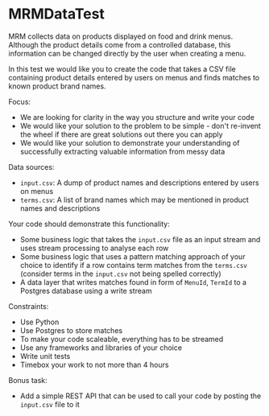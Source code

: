 # MRMDataTest

MRM collects data on products displayed on food and drink menus. Although the product details come from a controlled database, this information can be changed directly by the user when creating a menu.

In this test we would like you to create the code that takes a CSV file containing product details entered by users on menus and finds matches to known product brand names.

Focus:

- We are looking for clarity in the way you structure and write your code
- We would like your solution to the problem to be simple - don't re-invent the wheel if there are great solutions out there you can apply
- We would like your solution to demonstrate your understanding of successfully extracting valuable information from messy data

Data sources:

- `input.csv`: A dump of product names and descriptions entered by users on menus
- `terms.csv`: A list of brand names which may be mentioned in product names and descriptions

Your code should demonstrate this functionality:

- Some business logic that takes the `input.csv` file as an input stream and uses stream processing to analyse each row
- Some business logic that uses a pattern matching approach of your choice to identify if a row contains term matches from the `terms.csv` (consider terms in the `input.csv` not being spelled correctly)
- A data layer that writes matches found in form of `MenuId`, `TermId` to a Postgres database using a write stream

Constraints:

- Use Python
- Use Postgres to store matches
- To make your code scaleable, everything has to be streamed
- Use any frameworks and libraries of your choice
- Write unit tests
- Timebox your work to not more than 4 hours

Bonus task:

- Add a simple REST API that can be used to call your code by posting the `input.csv` file to it